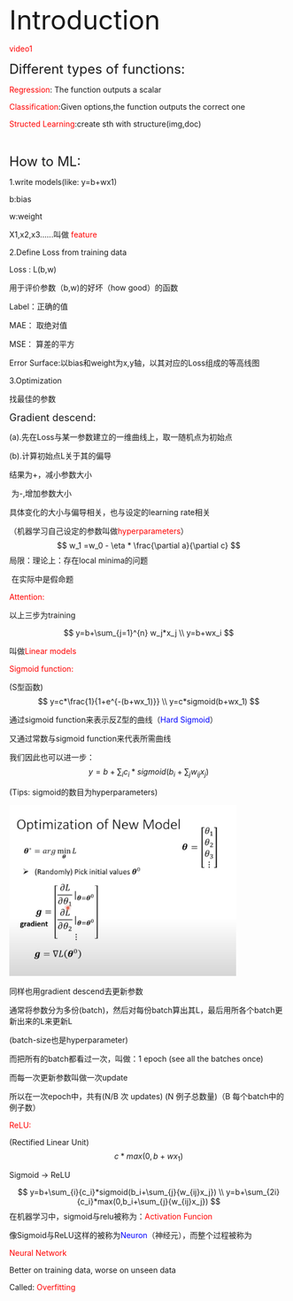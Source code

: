 <font size=8>Introduction</font>

<font color=red>video1</font>







<font size=5>Different types of functions:</font>

<font color=red>Regression</font>: The function outputs a scalar

<font color=red>Classification</font>:Given options,the function outputs the correct one

<font color=red>Structed Learning</font>:create sth with structure(img,doc)

​	



<font size=5>How to ML:</font>

1.write models(like: y=b+wx1)

  b:bias

  w:weight

X1,x2,x3......叫做  <font color=red>feature</font>



2.Define Loss from training data

Loss : L(b,w)

用于评价参数（b,w)的好坏（how good）的函数

Label：正确的值



MAE： 取绝对值

MSE： 算差的平方

Error Surface:以bias和weight为x,y轴，以其对应的Loss组成的等高线图



3.Optimization

找最佳的参数



<font size=4>Gradient descend:</font>

(a).先在Loss与某一参数建立的一维曲线上，取一随机点为初始点

(b).计算初始点L关于其的偏导

结果为+，减小参数大小

​       为-,增加参数大小

具体变化的大小与偏导相关，也与设定的learning rate相关

（机器学习自己设定的参数叫做<font color=red>hyperparameters</font>）
$$
w_1 =w_0 - \eta * \frac{\partial a}{\partial c}
$$
局限：理论上：存在local minima的问题

​            在实际中是假命题



<font color=red>Attention:</font>

以上三步为training


$$
y=b+\sum_{j=1}^{n} w_j*x_j
\\
y=b+wx_i
$$


叫做<font color=red>Linear models</font>





<font color=red>Sigmoid function:</font>

(S型函数)
$$
y=c*\frac{1}{1+e^{-(b+wx_1)}}
\\
y=c*sigmoid(b+wx_1)
$$






通过sigmoid function来表示反Z型的曲线（<font color=blue>Hard Sigmoid</font>）

又通过常数与sigmoid function来代表所需曲线

我们因此也可以进一步：
$$
y=b+\sum_{i}c_i*sigmoid(b_i+\sum_{j}w_{ij}x_j)
$$


(Tips: sigmoid的数目为hyperparameters)



<img src="../深度学习笔记（理论）/imgCollect/Intro(1).png" alt="Intro(1)" style="zoom:40%;" />



同样也用gradient descend去更新参数

通常将参数分为多份(batch)，然后对每份batch算出其L，最后用所各个batch更新出来的L来更新L

(batch-size也是hyperparameter)

而把所有的batch都看过一次，叫做：1 epoch   (see all the batches once)

而每一次更新参数叫做一次update

所以在一次epoch中，共有(N/B 次 updates) (N 例子总数量)（B 每个batch中的例子数）



<font color=red>ReLU:</font>

(Rectified Linear Unit)
$$
 c*max(0,b+wx_1)
$$


Sigmoid -> ReLU


$$
y=b+\sum_{i}{c_i}*sigmoid(b_i+\sum_{j}{w_{ij}x_j})
\\
y=b+\sum_{2i}{c_i}*max(0,b_i+\sum_{j}{w_{ij}x_j})
$$
在机器学习中，sigmoid与relu被称为：<font color=red>Activation Funcion</font>



像Sigmoid与ReLU这样的被称为<font color=blue>Neuron</font>（神经元），而整个过程被称为

<font color=red>Neural Network</font>



 Better on training data, worse on unseen data 

Called:  <font color=red>Overfitting</font>









